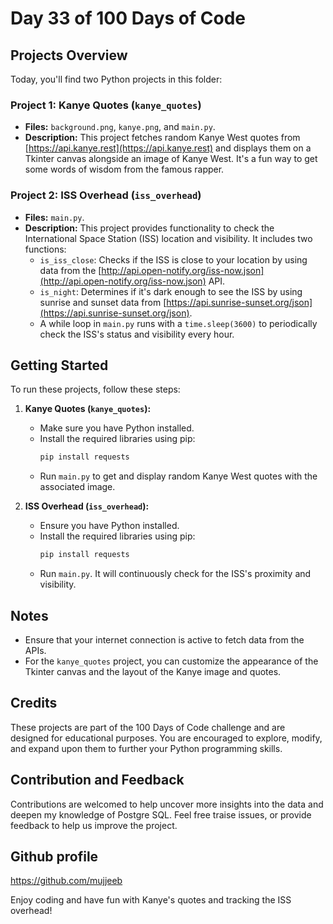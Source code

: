 
# Day 33 of 100 Days of Code

## Projects Overview

Today, you'll find two Python projects in this folder:

### Project 1: Kanye Quotes (`kanye_quotes`)

- **Files:** `background.png`, `kanye.png`, and `main.py`.
- **Description:** This project fetches random Kanye West quotes from [https://api.kanye.rest](https://api.kanye.rest) and displays them on a Tkinter canvas alongside an image of Kanye West. It's a fun way to get some words of wisdom from the famous rapper.

### Project 2: ISS Overhead (`iss_overhead`)

- **Files:** `main.py`.
- **Description:** This project provides functionality to check the International Space Station (ISS) location and visibility. It includes two functions:
  - `is_iss_close`: Checks if the ISS is close to your location by using data from the [http://api.open-notify.org/iss-now.json](http://api.open-notify.org/iss-now.json) API.
  - `is_night`: Determines if it's dark enough to see the ISS by using sunrise and sunset data from [https://api.sunrise-sunset.org/json](https://api.sunrise-sunset.org/json).
  - A while loop in `main.py` runs with a `time.sleep(3600)` to periodically check the ISS's status and visibility every hour.

## Getting Started

To run these projects, follow these steps:

1. **Kanye Quotes (`kanye_quotes`):**
    - Make sure you have Python installed.
    - Install the required libraries using pip:
      ```bash
      pip install requests
      ```
    - Run `main.py` to get and display random Kanye West quotes with the associated image.

2. **ISS Overhead (`iss_overhead`):**
    - Ensure you have Python installed.
    - Install the required libraries using pip:
      ```bash
      pip install requests
      ```
    - Run `main.py`. It will continuously check for the ISS's proximity and visibility.

## Notes

- Ensure that your internet connection is active to fetch data from the APIs.
- For the `kanye_quotes` project, you can customize the appearance of the Tkinter canvas and the layout of the Kanye image and quotes.

## Credits

These projects are part of the 100 Days of Code challenge and are designed for educational purposes. You are encouraged to explore, modify, and expand upon them to further your Python programming skills.

## Contribution and Feedback

Contributions are welcomed to help uncover more insights into the data and deepen my knowledge of Postgre SQL. Feel free traise issues, or provide feedback to help us improve the project.


## Github profile
https://github.com/mujjeeb

Enjoy coding and have fun with Kanye's quotes and tracking the ISS overhead!
